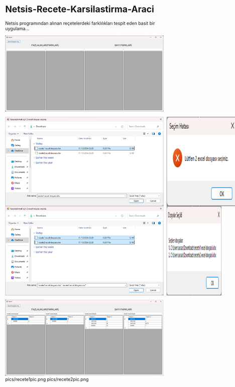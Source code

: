 # Netsis-Recete-Karsilastirma-Araci
Netsis programından alınan reçetelerdeki farklılıkları tespit eden basit bir uygulama...


![](pics/appPic1.png)

<div style="display: flex; gap: 10px;">
    <img src="pics/appPic3.png" alt="Görsel 1" width="600"/>
    <img src="pics/appPic4.png" alt="Görsel 2" width="225"/>
</div>

<div style="display: flex; gap: 10px;">
    <img src="pics/appPic5.png" alt="Görsel 1" width="650"/>
    <img src="pics/appPic6.png" alt="Görsel 2" width="175"/>
</div>

![](pics/appPic7.png)
pics/recete1pic.png
pics/recete2pic.png